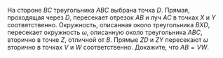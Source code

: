 На стороне $BC$ треугольника $ABC$ выбрана точка $D$. Прямая, проходящая через $D$, пересекает отрезок $AB$ и луч $AC$ в точках $X$ и $Y$ соответственно.
Окружность, описанная около треугольника $BXD$, пересекает окружность $\omega$, описанную около треугольника $ABC$, вторично в точке $Z$, отличной от $B$.
Прямые $ZD$ и $ZY$ пересекают $\omega$ вторично в точках $V$ и $W$ соответственно.
Докажите, что $AB=VW$.